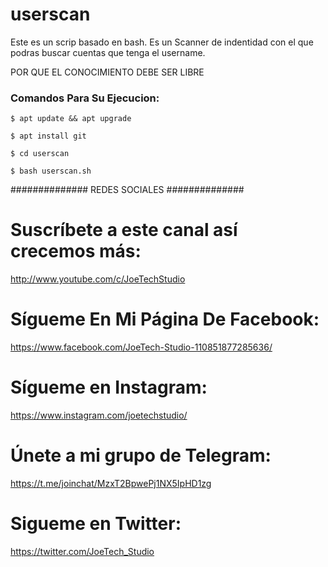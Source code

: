 # userscan
Este es un scrip basado en bash. Es un Scanner de indentidad con el que podras buscar cuentas que tenga el username.

POR QUE EL CONOCIMIENTO DEBE SER LIBRE


### Comandos Para Su Ejecucion:
```
$ apt update && apt upgrade

$ apt install git

$ cd userscan

$ bash userscan.sh
```

############## REDES SOCIALES ##############

# Suscríbete a este canal así crecemos más:
http://www.youtube.com/c/JoeTechStudio

# Sígueme En Mi Página De Facebook:
https://www.facebook.com/JoeTech-Studio-110851877285636/

# Sígueme en Instagram: 
https://www.instagram.com/joetechstudio/

# Únete a mi grupo de Telegram:
https://t.me/joinchat/MzxT2BpwePj1NX5IpHD1zg

# Sigueme en Twitter:
https://twitter.com/JoeTech_Studio
